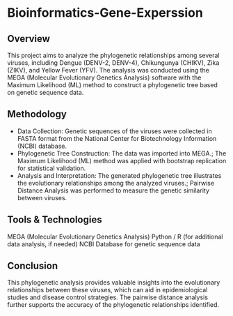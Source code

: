 # Bioinformatics-Gene-Experssion

## Overview
This project aims to analyze the phylogenetic relationships among several viruses, including Dengue (DENV-2, DENV-4), Chikungunya (CHIKV), Zika (ZIKV), and Yellow Fever (YFV). The analysis was conducted using the MEGA (Molecular Evolutionary Genetics Analysis) software with the Maximum Likelihood (ML) method to construct a phylogenetic tree based on genetic sequence data.

## Methodology
- Data Collection: Genetic sequences of the viruses were collected in FASTA format from the National Center for Biotechnology Information (NCBI) database.
- Phylogenetic Tree Construction: The data was imported into MEGA.; The Maximum Likelihood (ML) method was applied with bootstrap replication for statistical validation.
- Analysis and Interpretation: The generated phylogenetic tree illustrates the evolutionary relationships among the analyzed viruses.; Pairwise Distance Analysis was performed to measure the genetic similarity between viruses.

## Tools & Technologies
MEGA (Molecular Evolutionary Genetics Analysis)
Python / R (for additional data analysis, if needed)
NCBI Database for genetic sequence data

## Conclusion
This phylogenetic analysis provides valuable insights into the evolutionary relationships between these viruses, which can aid in epidemiological studies and disease control strategies. The pairwise distance analysis further supports the accuracy of the phylogenetic relationships identified.

